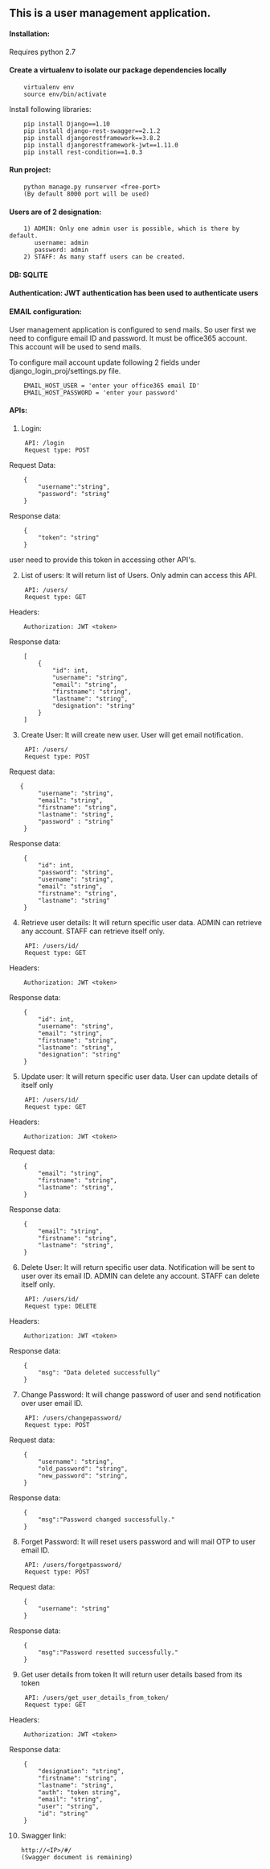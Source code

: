 
## This is a user management application.
#### Installation:
Requires python 2.7

#### Create a virtualenv to isolate our package dependencies locally

        virtualenv env
        source env/bin/activate 

Install following libraries:

        pip install Django==1.10
        pip install django-rest-swagger==2.1.2
        pip install djangorestframework==3.8.2
        pip install djangorestframework-jwt==1.11.0
        pip install rest-condition==1.0.3


#### Run project:
        python manage.py runserver <free-port>
        (By default 8000 port will be used)

#### Users are of 2 designation:

        1) ADMIN: Only one admin user is possible, which is there by default.
           username: admin
           password: admin
        2) STAFF: As many staff users can be created. 

#### DB: SQLITE


#### Authentication: JWT authentication has been used to authenticate users

#### EMAIL configuration:

User management application is configured to send mails. So user first we need to configure email ID and password. It must be office365 account. This account will be used to send mails. 

To configure mail account update following 2 fields under django_login_proj/settings.py file.

        EMAIL_HOST_USER = 'enter your office365 email ID'
        EMAIL_HOST_PASSWORD = 'enter your password'


#### APIs:

1) Login:

        API: /login
        Request type: POST
Request Data:

        {
            "username":"string",
            "password": "string"        
        }
Response data:

        {
            "token": "string"
        }   

user need to provide this token in accessing other API's.    

2) List of users:
It will return list of Users. 
Only admin can access this API.        

        API: /users/
        Request type: GET

Headers: 

        Authorization: JWT <token>

Response data:

        [
            {
                "id": int,
                "username": "string",
                "email": "string",
                "firstname": "string",
                "lastname": "string",
                "designation": "string"
            }
        ]

3) Create User:
It will create new user. User will get email notification.

        API: /users/
        Request type: POST

Request data:

       {
            "username": "string",
            "email": "string",
            "firstname": "string",
            "lastname": "string",
            "password" : "string"
        }

Response data:

        {
            "id": int,
            "password": "string",
            "username": "string",
            "email": "string",
            "firstname": "string",
            "lastname": "string"
        }  

4) Retrieve user details:
It will return specific user data.
ADMIN can retrieve any account. STAFF can retrieve itself only.

        API: /users/id/
        Request type: GET

Headers: 

        Authorization: JWT <token>

Response data:

        {
            "id": int,
            "username": "string",
            "email": "string",
            "firstname": "string",
            "lastname": "string",
            "designation": "string"
        }    

5) Update user:
It will return specific user data.
User can update details of itself only

        API: /users/id/
        Request type: GET

Headers: 

        Authorization: JWT <token>

Request data:

        {
            "email": "string",
            "firstname": "string",
            "lastname": "string",
        }
          
Response data:

        {
            "email": "string",
            "firstname": "string",
            "lastname": "string",
        }  

6) Delete User:
It will return specific user data. Notification will be sent to user over its email ID.
ADMIN can delete any account. STAFF can delete itself only.

        API: /users/id/
        Request type: DELETE

Headers: 

        Authorization: JWT <token>

Response data:  

        {
            "msg": "Data deleted successfully"
        }  

7) Change Password:
It will change password of user and send notification over user email ID.

        API: /users/changepassword/
        Request type: POST

Request data:

        {
            "username": "string",
            "old_password": "string",
            "new_password": "string",
        }
          
Response data:

        {
            "msg":"Password changed successfully."
        }             

8) Forget Password:
It will reset users password and will mail OTP to user email ID.

        API: /users/forgetpassword/
        Request type: POST

Request data:

        {
            "username": "string"
        }
          
Response data:

        {
            "msg":"Password resetted successfully."
        }     

9) Get user details from token
It will return user details based from its token

        API: /users/get_user_details_from_token/
        Request type: GET
          
Headers: 

        Authorization: JWT <token>

Response data:

        {
            "designation": "string",
            "firstname": "string",
            "lastname": "string",
            "auth": "token string",
            "email": "string",
            "user": "string",
            "id": "string"
        }   

10) Swagger link:  

        http://<IP>/#/
        (Swagger document is remaining)
    